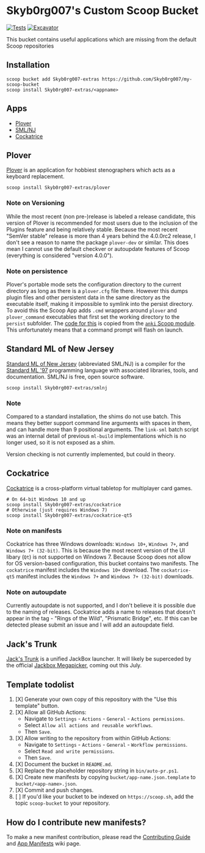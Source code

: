 # Skyb0rg007's Custom Scoop Bucket

[![Tests](https://github.com/Skyb0rg007/my-scoop-bucket/actions/workflows/ci.yml/badge.svg)](https://github.com/Skyb0rg007/my-scoop-bucket/actions/workflows/ci.yml) [![Excavator](https://github.com/Skyb0rg007/my-scoop-bucket/actions/workflows/excavator.yml/badge.svg)](https://github.com/Skyb0rg007/my-scoop-bucket/actions/workflows/excavator.yml)

This bucket contains useful applications which are missing from the default Scoop repositories

## Installation

```shell
scoop bucket add Skyb0rg007-extras https://github.com/Skyb0rg007/my-scoop-bucket
scoop install Skyb0rg007-extras/<appname>
```

## Apps
- [Plover](#plover)
- [SML/NJ](#standard-ml-of-new-jersey)
- [Cockatrice](#cockatrice)

## Plover

[Plover](https://www.openstenoproject.org/plover/) is an application for
hobbiest stenographers which acts as a keyboard replacement.

```shell
scoop install Skyb0rg007-extras/plover
```

### Note on Versioning
While the most recent (non pre-)release is labeled a release candidate,
this version of Plover is recommended for most users due to the inclusion
of the Plugins feature and being relatively stable.
Because the most recent "SemVer stable" release is more than 4 years behind the
4.0.0rc2 release, I don't see a reason to name the package `plover-dev`
or similar.
This does mean I cannot use the default checkver or autoupdate
features of Scoop (everything is considered "version 4.0.0").

### Note on persistence
Plover's portable mode sets the configuration directory to the current
directory as long as there is a `plover.cfg` file there.
However this dumps plugin files and other persistent data
in the same directory as the executable itself,
making it impossible to symlink into the persist directory.
To avoid this the Scoop App adds `.cmd` wrappers around
`plover` and `plover_command` executables that first set the working
directory to the `persist` subfolder.
The [code for this](bucket/plover.json) is copied from the
[`anki` Scoop module](https://github.com/ScoopInstaller/Extras/blob/21ad585fe555528dae2d27aeab7372303aa9500a/bucket/anki.json#L15).
This unfortunately means that a command prompt will flash on launch.

## Standard ML of New Jersey
[Standard ML of New Jersey](https://www.smlnj.org/smlnj.html)
(abbreviated SML/NJ) is a compiler for the
[Standard ML '97](https://www.smlnj.org/sml97.html)
programming language with associated libraries, tools, and documentation.
SML/NJ is free, open source software.

```shell
scoop install Skyb0rg007-extras/smlnj
```

### Note
Compared to a standard installation, the shims do not use batch.
This means they better support command line arguments with spaces in them,
and can handle more than 9 positional arguments.
The `link-sml` batch script was an internal detail of previous `ml-build`
implementations which is no longer used, so it is not exposed as a shim.

Version checking is not currently implemented, but could in theory.

## Cockatrice
[Cockatrice](https://cockatrice.github.io/) is a cross-platform
virtual tabletop for multiplayer card games.

```shell
# On 64-bit Windows 10 and up
scoop install Skyb0rg007-extras/cockatrice
# Otherwise (just requires Windows 7)
scoop install Skyb0rg007-extras/cockatrice-qt5
```

### Note on manifests
Cockatrice has three Windows downloads:
`Windows 10+`, `Windows 7+`, and `Windows 7+ (32-bit)`.
This is because the most recent version of the UI libary (`Qt`)
is not supported on Windows 7.
Because Scoop does not allow for OS version-based configuration,
this bucket contains two manifests.
The `cockatrice` manifest includes the `Windows 10+` download.
The `cockatrice-qt5` manifest includes the `Windows 7+`
and `Windows 7+ (32-bit)` downloads.

### Note on autoupdate
Currently autoupdate is not supported, and I don't believe it is possible
due to the naming of releases.
Cockatrice adds a name to releases that doesn't appear in the tag -
"Rings of the Wild", "Prismatic Bridge", etc.
If this can be detected please submit an issue and I will add an autoupdate
field.

## Jack's Trunk
[Jack's Trunk](https://jackstrunk.com) is a unified JackBox launcher.
It will likely be superceded by the official
[Jackbox Megapicker](https://www.jackboxgames.com/blog/introducing-the-jackbox-megapicker),
coming out this July.

## Template todolist

1. [X] Generate your own copy of this repository with the "Use this template"
   button.
2. [X] Allow all GitHub Actions:
   - Navigate to `Settings` - `Actions` - `General` - `Actions permissions`.
   - Select `Allow all actions and reusable workflows`.
   - Then `Save`.
3. [X] Allow writing to the repository from within GitHub Actions:
   - Navigate to `Settings` - `Actions` - `General` - `Workflow permissions`.
   - Select `Read and write permissions`.
   - Then `Save`.
4. [X] Document the bucket in `README.md`.
5. [X] Replace the placeholder repository string in `bin/auto-pr.ps1`.
6. [X] Create new manifests by copying `bucket/app-name.json.template` to
   `bucket/<app-name>.json`.
7. [X] Commit and push changes.
8. [ ] If you'd like your bucket to be indexed on `https://scoop.sh`, add the
   topic `scoop-bucket` to your repository.

## How do I contribute new manifests?

To make a new manifest contribution, please read the [Contributing
Guide](https://github.com/ScoopInstaller/.github/blob/main/.github/CONTRIBUTING.md)
and [App Manifests](https://github.com/ScoopInstaller/Scoop/wiki/App-Manifests)
wiki page.
